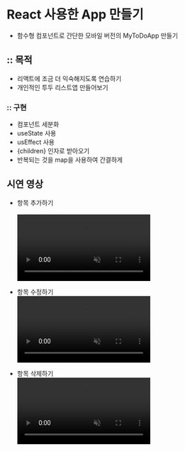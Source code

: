 # React 사용한 App 만들기

- 함수형 컴포넌트로 간단한 모바일 버전의 MyToDoApp 만들기

## :: 목적

- 리액트에 조금 더 익숙해지도록 연습하기
- 개인적인 투두 리스트앱 만들어보기

### :: 구현

- 컴포넌트 세분화
- useState 사용
- usEffect 사용
- {children} 인자로 받아오기
- 반복되는 것을 map을 사용하여 간결하게

## 시연 영상

- 항목 추가하기<br>  
  <video autoplay="autoplay" muted="muted" src="https://user-images.githubusercontent.com/89238394/154402540-861d7b5a-678f-4ec1-a315-df78c3c90688.mov">

- 항목 수정하기<br>
  <video autoplay="autoplay" muted="muted" src="https://user-images.githubusercontent.com/89238394/154402951-ffcf48dc-db7e-4285-99b1-667cc2e37e6b.mov">

- 항목 삭제하기<br>
  <video autoplay="autoplay" muted="muted" src="https://user-images.githubusercontent.com/89238394/154403102-38a38760-451c-434d-9d50-91f28bfa55a5.mov">


